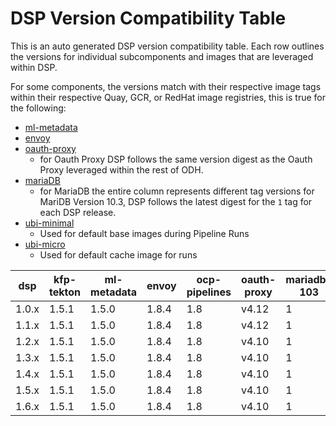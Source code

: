 <!--THIS DOC IS AUTO GENERATED-->
# DSP Version Compatibility Table

This is an auto generated DSP version compatibility table.
Each row outlines the versions for individual subcomponents and images that are leveraged within DSP.

For some components, the versions match with their respective image tags within their respective Quay, GCR, or RedHat image
registries, this is true for the following:

* [ml-metadata]
* [envoy]
* [oauth-proxy]
  * for Oauth Proxy DSP follows the same version digest as the Oauth Proxy leveraged within the rest of ODH.
* [mariaDB]
  * for MariaDB the entire column represents different tag versions for MariDB Version 10.3, DSP follows the latest digest for the `1` tag
    for each DSP release.
* [ubi-minimal]
  * Used for default base images during Pipeline Runs
* [ubi-micro]
  * Used for default cache image for runs


| dsp | kfp-tekton | ml-metadata | envoy | ocp-pipelines | oauth-proxy | mariadb-103 | ubi-minimal | ubi-micro | openshift |
|-----|-----|-----|-----|-----|-----|-----|-----|-----|-----|
| 1.0.x | 1.5.1 | 1.5.0 | 1.8.4 | 1.8 | v4.12 | 1 | 8.8 | 8.8 | 4.10,4.11,4.12 |
| 1.1.x | 1.5.1 | 1.5.0 | 1.8.4 | 1.8 | v4.12 | 1 | 8.8 | 8.8 | 4.10,4.11,4.12 |
| 1.2.x | 1.5.1 | 1.5.0 | 1.8.4 | 1.8 | v4.10 | 1 | 8.8 | 8.8 | 4.10,4.11,4.12 |
| 1.3.x | 1.5.1 | 1.5.0 | 1.8.4 | 1.8 | v4.10 | 1 | 8.8 | 8.8 | 4.10,4.11,4.12 |
| 1.4.x | 1.5.1 | 1.5.0 | 1.8.4 | 1.8 | v4.10 | 1 | 8.8 | 8.8 | 4.11,4.12,4.13 |
| 1.5.x | 1.5.1 | 1.5.0 | 1.8.4 | 1.8 | v4.10 | 1 | 8.8 | 8.8 | 4.11,4.12,4.13 |
| 1.6.x | 1.5.1 | 1.5.0 | 1.8.4 | 1.8 | v4.10 | 1 | 8.8 | 8.8 | 4.11,4.12,4.13 |



[ml-metadata]: https://github.com/opendatahub-io/data-science-pipelines/blob/master/third-party/ml-metadata/Dockerfile#L15
[envoy]: https://github.com/opendatahub-io/data-science-pipelines/blob/master/third-party/metadata_envoy/Dockerfile#L15
[oauth-proxy]: https://catalog.redhat.com/software/containers/openshift4/ose-oauth-proxy/5cdb2133bed8bd5717d5ae64?tag=v4.13.0-202307271338.p0.g44af5a3.assembly.stream&push_date=1691493453000
[mariaDB]: https://catalog.redhat.com/software/containers/rhel8/mariadb-103/5ba0acf2d70cc57b0d1d9e78
[ubi-minimal]: https://catalog.redhat.com/software/containers/ubi8/ubi-minimal/5c359a62bed8bd75a2c3fba8?architecture=amd64&tag=8.8
[ubi-micro]: https://catalog.redhat.com/software/containers/ubi8-micro/601a84aadd19c7786c47c8ea?architecture=amd64&tag=8.8
